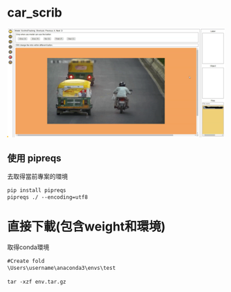 # car_scrib

![](./static/labell.png)

## 使用 pipreqs 
去取得當前專案的環境

```shell
pip install pipreqs
pipreqs ./ --encoding=utf8
```




# 直接下載(包含weight和環境)

取得conda環境
```shell
#Create fold
\Users\username\anaconda3\envs\test

tar -xzf env.tar.gz 
```
